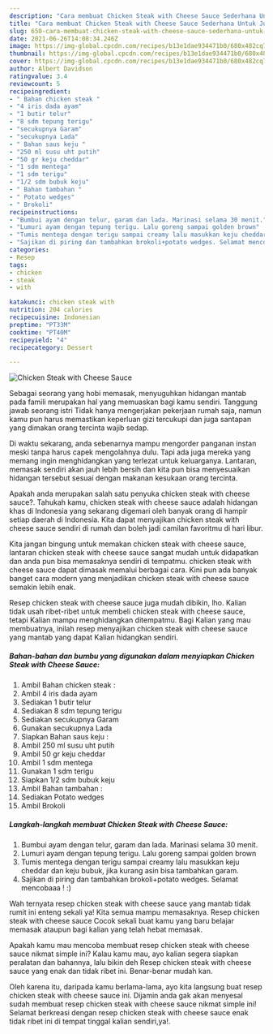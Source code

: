 ```yaml
---
description: "Cara membuat Chicken Steak with Cheese Sauce Sederhana Untuk Jualan"
title: "Cara membuat Chicken Steak with Cheese Sauce Sederhana Untuk Jualan"
slug: 650-cara-membuat-chicken-steak-with-cheese-sauce-sederhana-untuk-jualan
date: 2021-06-26T14:08:34.246Z
image: https://img-global.cpcdn.com/recipes/b13e1dae934471b0/680x482cq70/chicken-steak-with-cheese-sauce-foto-resep-utama.jpg
thumbnail: https://img-global.cpcdn.com/recipes/b13e1dae934471b0/680x482cq70/chicken-steak-with-cheese-sauce-foto-resep-utama.jpg
cover: https://img-global.cpcdn.com/recipes/b13e1dae934471b0/680x482cq70/chicken-steak-with-cheese-sauce-foto-resep-utama.jpg
author: Albert Davidson
ratingvalue: 3.4
reviewcount: 5
recipeingredient:
- " Bahan chicken steak "
- "4 iris dada ayam"
- "1 butir telur"
- "8 sdm tepung terigu"
- "secukupnya Garam"
- "secukupnya Lada"
- " Bahan saus keju "
- "250 ml susu uht putih"
- "50 gr keju cheddar"
- "1 sdm mentega"
- "1 sdm terigu"
- "1/2 sdm bubuk keju"
- " Bahan tambahan "
- " Potato wedges"
- " Brokoli"
recipeinstructions:
- "Bumbui ayam dengan telur, garam dan lada. Marinasi selama 30 menit."
- "Lumuri ayam dengan tepung terigu. Lalu goreng sampai golden brown"
- "Tumis mentega dengan terigu sampai creamy lalu masukkan keju cheddar dan keju bubuk, jika kurang asin bisa tambahkan garam."
- "Sajikan di piring dan tambahkan brokoli+potato wedges. Selamat mencobaaa ! :)"
categories:
- Resep
tags:
- chicken
- steak
- with

katakunci: chicken steak with 
nutrition: 204 calories
recipecuisine: Indonesian
preptime: "PT33M"
cooktime: "PT40M"
recipeyield: "4"
recipecategory: Dessert

---
```



![Chicken Steak with Cheese Sauce](https://img-global.cpcdn.com/recipes/b13e1dae934471b0/680x482cq70/chicken-steak-with-cheese-sauce-foto-resep-utama.jpg)

Sebagai seorang yang hobi memasak, menyuguhkan hidangan mantab pada famili merupakan hal yang memuaskan bagi kamu sendiri. Tanggung jawab seorang istri Tidak hanya mengerjakan pekerjaan rumah saja, namun kamu pun harus memastikan keperluan gizi tercukupi dan juga santapan yang dimakan orang tercinta wajib sedap.

Di waktu  sekarang, anda sebenarnya mampu mengorder panganan instan meski tanpa harus capek mengolahnya dulu. Tapi ada juga mereka yang memang ingin menghidangkan yang terlezat untuk keluarganya. Lantaran, memasak sendiri akan jauh lebih bersih dan kita pun bisa menyesuaikan hidangan tersebut sesuai dengan makanan kesukaan orang tercinta. 



Apakah anda merupakan salah satu penyuka chicken steak with cheese sauce?. Tahukah kamu, chicken steak with cheese sauce adalah hidangan khas di Indonesia yang sekarang digemari oleh banyak orang di hampir setiap daerah di Indonesia. Kita dapat menyajikan chicken steak with cheese sauce sendiri di rumah dan boleh jadi camilan favoritmu di hari libur.

Kita jangan bingung untuk memakan chicken steak with cheese sauce, lantaran chicken steak with cheese sauce sangat mudah untuk didapatkan dan anda pun bisa memasaknya sendiri di tempatmu. chicken steak with cheese sauce dapat dimasak memalui berbagai cara. Kini pun ada banyak banget cara modern yang menjadikan chicken steak with cheese sauce semakin lebih enak.

Resep chicken steak with cheese sauce juga mudah dibikin, lho. Kalian tidak usah ribet-ribet untuk membeli chicken steak with cheese sauce, tetapi Kalian mampu menghidangkan ditempatmu. Bagi Kalian yang mau membuatnya, inilah resep menyajikan chicken steak with cheese sauce yang mantab yang dapat Kalian hidangkan sendiri.

<!--inarticleads1-->

##### Bahan-bahan dan bumbu yang digunakan dalam menyiapkan Chicken Steak with Cheese Sauce:

1. Ambil  Bahan chicken steak :
1. Ambil 4 iris dada ayam
1. Sediakan 1 butir telur
1. Sediakan 8 sdm tepung terigu
1. Sediakan secukupnya Garam
1. Gunakan secukupnya Lada
1. Siapkan  Bahan saus keju :
1. Ambil 250 ml susu uht putih
1. Ambil 50 gr keju cheddar
1. Ambil 1 sdm mentega
1. Gunakan 1 sdm terigu
1. Siapkan 1/2 sdm bubuk keju
1. Ambil  Bahan tambahan :
1. Sediakan  Potato wedges
1. Ambil  Brokoli




<!--inarticleads2-->

##### Langkah-langkah membuat Chicken Steak with Cheese Sauce:

1. Bumbui ayam dengan telur, garam dan lada. Marinasi selama 30 menit.
1. Lumuri ayam dengan tepung terigu. Lalu goreng sampai golden brown
1. Tumis mentega dengan terigu sampai creamy lalu masukkan keju cheddar dan keju bubuk, jika kurang asin bisa tambahkan garam.
1. Sajikan di piring dan tambahkan brokoli+potato wedges. Selamat mencobaaa ! :)




Wah ternyata resep chicken steak with cheese sauce yang mantab tidak rumit ini enteng sekali ya! Kita semua mampu memasaknya. Resep chicken steak with cheese sauce Cocok sekali buat kamu yang baru belajar memasak ataupun bagi kalian yang telah hebat memasak.

Apakah kamu mau mencoba membuat resep chicken steak with cheese sauce nikmat simple ini? Kalau kamu mau, ayo kalian segera siapkan peralatan dan bahannya, lalu bikin deh Resep chicken steak with cheese sauce yang enak dan tidak ribet ini. Benar-benar mudah kan. 

Oleh karena itu, daripada kamu berlama-lama, ayo kita langsung buat resep chicken steak with cheese sauce ini. Dijamin anda gak akan menyesal sudah membuat resep chicken steak with cheese sauce nikmat simple ini! Selamat berkreasi dengan resep chicken steak with cheese sauce enak tidak ribet ini di tempat tinggal kalian sendiri,ya!.

